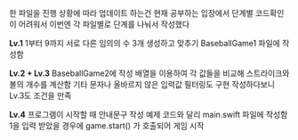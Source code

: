 한 파일을 진행 상황에 따라 업데이트 하는건 현재 공부하는 입장에서 
단계별 코드확인이 어려워서 이번엔 각 파일별로 단계를 나눠서 작성했다

**Lv.1** 
1부터 9까지 서로 다른 임의의 수 3개 생성하고 맞추기
BaseballGame1 파일에 작성함

**Lv.2 + Lv.3** 
BaseballGame2에 작성
배열을 이용하여 각 값들을 비교해 
스트라이크와 볼의 개수를 계산함
기타 문자나 올바르지 않은 입력값 필터링도 구현
작성하다보니 Lv.3도 조건을 만족

**Lv.4**
프로그램이 시작할 때 안내문구 작성
예제 코드와 달리 main.swift 파일에 작성함
1을 입력 받았을 경우에 game.start() 가 호출되어 게임 시작
